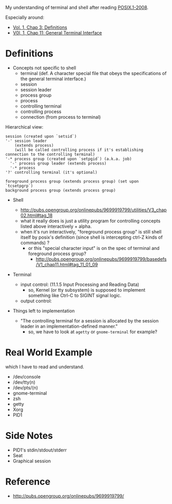 <!--
{
  "title": "Posix Shell and Terminal",
  "date": "2017-04-05T22:23:23+09:00",
  "category": "",
  "tags": ["posix", "shell", "tty"],
  "draft": true
}
-->

My understanding of terminal and shell after reading [POSIX.1-2008](http://pubs.opengroup.org/onlinepubs/9699919799/nframe.html).

Especially around:

- [Vol. 1, Chap 3: Definitions](http://pubs.opengroup.org/onlinepubs/9699919799/basedefs/V1_chap03.html)
- [V0l, 1, Chap 11: General Terminal Interface](http://pubs.opengroup.org/onlinepubs/9699919799/basedefs/V1_chap11.html)

# Definitions

- Concepts not specific to shell
  - terminal (def. A character special file that obeys the specifications of the general terminal interface.)
  - session
  - session leader
  - process group
  - process
  - controlling terminal
  - controlling process
  - connection (from process to terminal)

Hierarchical view:

```
session (created upon `setsid`)
'-' session leader
    (extends process)
    (will be called controlling process if it's establishing connection to the controlling terminal)
'-* process group (created upon `setpgid`) (a.k.a. job)
  '-' process group leader (extends process)
  '-* process
'?' controlling terminal (it's optional)

foreground process group (extends process group) (set upon `tcsetpgrp`)
background process group (extends process group)
```

- Shell
  - http://pubs.opengroup.org/onlinepubs/9699919799/utilities/V3_chap02.html#tag_18
  - what it really does is just a utility program for controlling concepts listed above interactively + alpha.
  - when it's run interactively, "foreground process group" is still shell itself by posix's definition (since shell is intercepting ctrl-Z kinds of commands) ?
      - or this "special character input" is on the spec of terminal and foreground process group?
          - http://pubs.opengroup.org/onlinepubs/9699919799/basedefs/V1_chap11.html#tag_11_01_09

- Terminal
  - input control: (11.1.5 Input Processing and Reading Data)
      - so, Kernel (or tty subsystem) is supposed to implement something like Ctrl-C to SIGINT signal logic.
  - output control:

- Things left to implementation
  - "The controlling terminal for a session is allocated by the session leader in an implementation-defined manner."
      - so, we have to look at `agetty` or `gnome-terminal` for example?


# Real World Example

which I have to read and understand.

- /dev/console
- /dev/tty(n)
- /dev/pts/(n)
- gnome-terminal
- zsh
- getty
- Xorg
- PID1


# Side Notes

- PID1's stdin/stdout/stderr
- Seat
- Graphical session

# Reference

- http://pubs.opengroup.org/onlinepubs/9699919799/
